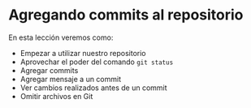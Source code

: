 # Agregando commits al repositorio

En esta lección veremos como:

 - Empezar a utilizar nuestro repositorio
 - Aprovechar el poder del comando `git status`
 - Agregar commits
 - Agregar mensaje a un commit
 - Ver cambios realizados antes de un commit
 - Omitir archivos en Git

## 
<!--stackedit_data:
eyJoaXN0b3J5IjpbNTczNTA0MTE2LDg0NDEzNzA5OSw3NTkyOT
kwNzEsNTE0NzA1MzUzXX0=
-->